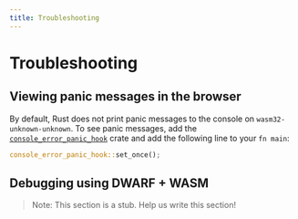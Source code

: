 ```yaml
---
title: Troubleshooting
---
```


# Troubleshooting

## Viewing panic messages in the browser

By default, Rust does not print panic messages to the console on
`wasm32-unknown-unknown`. To see panic messages, add the
[`console_error_panic_hook`](https://docs.rs/console_error_panic_hook/latest/console_error_panic_hook/)
crate and add the following line to your `fn main`:

```rust
console_error_panic_hook::set_once();
```

## Debugging using DWARF + WASM

> Note: This section is a stub. Help us write this section!


